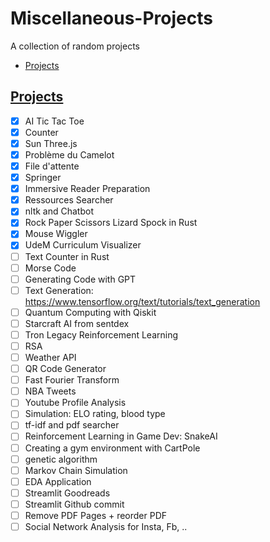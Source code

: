 # Miscellaneous-Projects

A collection of random projects

- [Projects](#projects)

## [Projects](#projects)

- [X] AI Tic Tac Toe
- [X] Counter
- [X] Sun Three.js
- [X] Problème du Camelot
- [X] File d'attente
- [X] Springer
- [X] Immersive Reader Preparation
- [X] Ressources Searcher
- [X] nltk and Chatbot
- [X] Rock Paper Scissors Lizard Spock in Rust
- [X] Mouse Wiggler
- [X] UdeM Curriculum Visualizer
- [ ] Text Counter in Rust
- [ ] Morse Code
- [ ] Generating Code with GPT
- [ ] Text Generation: https://www.tensorflow.org/text/tutorials/text_generation
- [ ] Quantum Computing with Qiskit
- [ ] Starcraft AI from sentdex
- [ ] Tron Legacy Reinforcement Learning
- [ ] RSA
- [ ] Weather API
- [ ] QR Code Generator
- [ ] Fast Fourier Transform
- [ ] NBA Tweets
- [ ] Youtube Profile Analysis
- [ ] Simulation: ELO rating, blood type
- [ ] tf-idf and pdf searcher
- [ ] Reinforcement Learning in Game Dev: SnakeAI
- [ ] Creating a gym environment with CartPole
- [ ] genetic algorithm
- [ ] Markov Chain Simulation
- [ ] EDA Application
- [ ] Streamlit Goodreads
- [ ] Streamlit Github commit
- [ ] Remove PDF Pages + reorder PDF
- [ ] Social Network Analysis for Insta, Fb, ..
